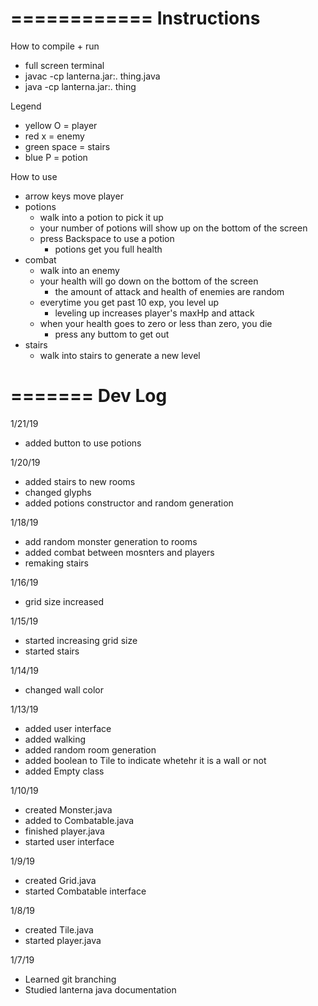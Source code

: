 ============
Instructions
============
How to compile + run
- full screen terminal
- javac -cp lanterna.jar:. thing.java
- java -cp lanterna.jar:. thing

Legend
- yellow O = player
- red x = enemy
- green space = stairs
- blue P = potion

How to use
- arrow keys move player
- potions
  - walk into a potion to pick it up
  - your number of potions will show up on the bottom of the screen
  - press Backspace to use a potion
    - potions get you full health
- combat
  - walk into an enemy
  - your health will go down on the bottom of the screen
    - the amount of attack and health of enemies are random
  - everytime you get past 10 exp, you level up
    - leveling up increases player's maxHp and attack
  - when your health goes to zero or less than zero, you die
    - press any buttom to get out
- stairs
  - walk into stairs to generate a new level
  

=======
Dev Log
=======
1/21/19
- added button to use potions

1/20/19
- added stairs to new rooms
- changed glyphs
- added potions constructor and random generation

1/18/19
- add random monster generation to rooms
- added combat between mosnters and players
- remaking stairs

1/16/19
- grid size increased

1/15/19
- started increasing grid size
- started stairs

1/14/19
- changed wall color

1/13/19
- added user interface
- added walking
- added random room generation
- added boolean to Tile to indicate whetehr it is a wall or not
- added Empty class

1/10/19
- created Monster.java
- added to Combatable.java
- finished player.java
- started user interface

1/9/19
- created Grid.java
- started Combatable interface

1/8/19
- created Tile.java
- started player.java

1/7/19
- Learned git branching
- Studied lanterna java documentation
